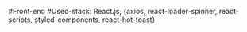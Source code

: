 #Front-end
#Used-stack: React.js, {axios, react-loader-spinner, react-scripts, styled-components, react-hot-toast}
